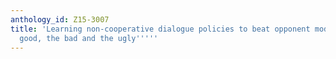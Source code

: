 ```yaml
---
anthology_id: Z15-3007
title: 'Learning non-cooperative dialogue policies to beat opponent models: ``The
  good, the bad and the ugly'''''
---
```

